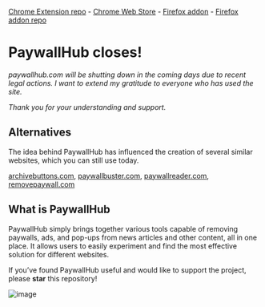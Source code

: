 [Chrome Extension repo](https://paywallhub.com) - [Chrome Web Store](https://chrome.google.com/webstore/detail/paywallhub/iimagbhmhkinjaaammedekiocfphhhca) - [Firefox addon](https://addons.mozilla.org/es/firefox/addon/paywallhub/) - [Firefox addon repo](https://github.com/Angeloyo/paywallhub-firefox-addon)

# PaywallHub closes!

*paywallhub.com will be shutting down in the coming days due to recent legal actions. I want to extend my gratitude to everyone who has used the site.*

*Thank you for your understanding and support.*

## Alternatives 

The idea behind PaywallHub has influenced the creation of several similar websites, which you can still use today.

[archivebuttons.com](https://www.archivebuttons.com), [paywallbuster.com](https://www.paywallbuster.com), [paywallreader.com](https://www.paywallreader.com), [removepaywall.com](https://www.removepaywall.com)

## What is PaywallHub

PaywallHub simply brings together various tools capable of removing paywalls, ads, and pop-ups from news articles and other content, all in one place. It allows users to easily experiment and find the most effective solution for different websites.

If you’ve found PaywallHub useful and would like to support the project, please **star** this repository!

![image](https://i.ibb.co/cTjk80R/Fire-Shot-Capture-012-Paywall-Hub-Remove-Paywalls-for-free-paywallhub-com.png)
